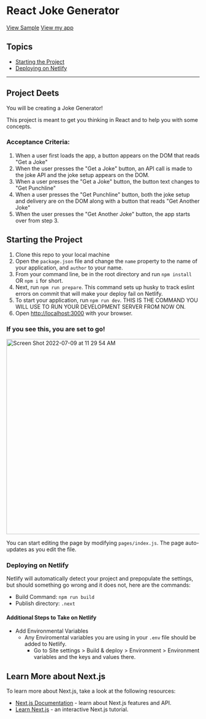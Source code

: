 # React Joke Generator

[View Sample](https://ljkbro.csb.app/)
[View my app](https://jimmys-joke-generator.netlify.app)

## Topics

- [Starting the Project](#starting-the-project)
- [Deploying on Netlify](#deploying-on-netlify)

---

## Project Deets

You will be creating a Joke Generator!

This project is meant to get you thinking in React and to help you with some concepts.

### Acceptance Criteria:

1. When a user first loads the app, a button appears on the DOM that reads "Get a Joke"
1. When the user presses the "Get a Joke" button, an API call is made to the joke API and the joke setup appears on the DOM.
1. When a user presses the "Get a Joke" button, the button text changes to "Get Punchline"
1. When a user presses the "Get Punchline" button, both the joke setup and delivery are on the DOM along with a button that reads "Get Another Joke"
1. When the user presses the "Get Another Joke" button, the app starts over from step 3.

## Starting the Project

1. Clone this repo to your local machine
1. Open the `package.json` file and change the `name` property to the name of your application, and `author` to your name.
1. From your command line, be in the root directory and run `npm install` OR `npm i` for short.
1. Next, run `npm run prepare`. This command sets up husky to track eslint errors on commit that will make your deploy fail on Netlify.
1. To start your application, run `npm run dev`. THIS IS THE COMMAND YOU WILL USE TO RUN YOUR DEVELOPMENT SERVER FROM NOW ON.
1. Open [http://localhost:3000](http://localhost:3000) with your browser.

### If you see this, you are set to go!

<img width="510" alt="Screen Shot 2022-07-09 at 11 29 54 AM" src="https://user-images.githubusercontent.com/31781724/178114566-b2a67164-a604-4e10-9430-4c3054e2d8ab.png">

You can start editing the page by modifying `pages/index.js`. The page auto-updates as you edit the file.

### Deploying on Netlify

Netlify will automatically detect your project and prepopulate the settings, but should something go wrong and it does not, here are the commands:

- Build Command: `npm run build`
- Publish directory: `.next`

#### Additional Steps to Take on Netlify

- Add Environmental Variables
  - Any Enviromental variables you are using in your `.env` file should be added to Netlify.
    - Go to Site settings > Build & deploy > Environment > Environment variables and the keys and values there.

## Learn More about Next.js

To learn more about Next.js, take a look at the following resources:

- [Next.js Documentation](https://nextjs.org/docs) - learn about Next.js features and API.
- [Learn Next.js](https://nextjs.org/learn) - an interactive Next.js tutorial.

